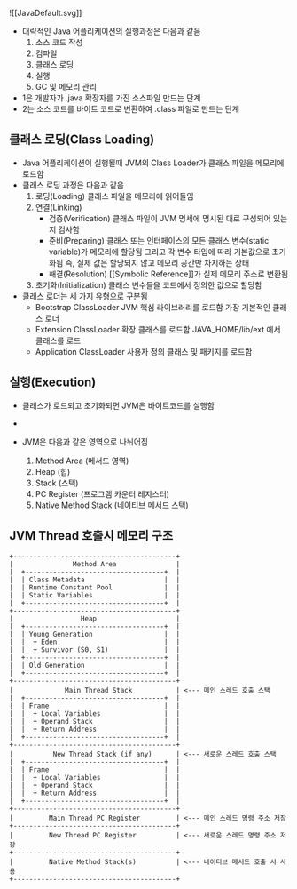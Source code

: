 
![[JavaDefault.svg]]

- 대략적인 Java 어플리케이션의 실행과정은 다음과 같음
	1. 소스 코드 작성
	2. 컴파일
	3. 클래스 로딩
	4. 실행
	5. GC 및 메모리 관리
- 1은 개발자가 .java 확장자를 가진 소스파일 만드는 단계
- 2는 소스 코드를 바이트 코드로 변환하여 .class 파일로 만드는 단계

## 클래스 로딩(Class Loading)
- Java 어플리케이션이 실행될때 JVM의 Class Loader가 클래스 파일을 메모리에 로드함
- 클래스 로딩 과정은 다음과 같음
	1. 로딩(Loading)
	   클래스 파일을 메모리에 읽어들임
	2. 연결(Linking)
		- 검증(Verification)
		  클래스 파일이 JVM 명세에 명시된 대로 구성되어 있는지 검사함
		- 준비(Preparing)
		  클래스 또는 인터페이스의 모든 클래스 변수(static variable)가 메모리에 할당됨
		  그리고 각 변수 타입에 따라 기본값으로 초기화됨
		  즉, 실제 값은 할당되지 않고 메모리 공간만 차지하는 상태
		- 해결(Resolution)
		  [[Symbolic Reference]]가 실제 메모리 주소로 변환됨
	3. 초기화(Initialization)
	   클래스 변수들을 코드에서 정의한 값으로 할당함
- 클래스 로더는 세 가지 유형으로 구분됨
	- Bootstrap ClassLoader
	  JVM 핵심 라이브러리를 로드함
	  가장 기본적인 클래스 로더
	- Extension ClassLoader
	  확장 클래스를 로드함
	  JAVA_HOME/lib/ext 에서 클래스를 로드
	- Application ClassLoader
	  사용자 정의 클래스 및 패키지를 로드함

## 실행(Execution)
- 클래스가 로드되고 초기화되면 JVM은 바이트코드를 실행함
- 

- JVM은 다음과 같은 영역으로 나뉘어짐
	1. Method Area (메서드 영역)
	2. Heap (힙)
	3. Stack (스택)
	4. PC Register (프로그램 카운터 레지스터)
	5. Native Method Stack (네이티브 메서드 스택)

## JVM Thread 호출시 메모리 구조

```text
+-----------------------------------------+
|               Method Area               |
|  +-----------------------------------+  |
|  | Class Metadata                    |  |
|  | Runtime Constant Pool             |  |
|  | Static Variables                  |  |
|  +-----------------------------------+  |
+-----------------------------------------+
|                 Heap                    |
|  +-----------------------------------+  |
|  | Young Generation                  |  |
|  |  + Eden                           |  |
|  |  + Survivor (S0, S1)              |  |
|  +-----------------------------------+  |
|  | Old Generation                    |  |
|  +-----------------------------------+  |
+-----------------------------------------+
|             Main Thread Stack           | <--- 메인 스레드 호출 스택
|  +-----------------------------------+  |
|  | Frame                             |  |
|  |  + Local Variables                |  |
|  |  + Operand Stack                  |  |
|  |  + Return Address                 |  |
|  +-----------------------------------+  |
+-----------------------------------------+
|          New Thread Stack (if any)      | <--- 새로운 스레드 호출 스택
|  +-----------------------------------+  |
|  | Frame                             |  |
|  |  + Local Variables                |  |
|  |  + Operand Stack                  |  |
|  |  + Return Address                 |  |
|  +-----------------------------------+  |
+-----------------------------------------+
|         Main Thread PC Register         | <--- 메인 스레드 명령 주소 저장
+-----------------------------------------+
|         New Thread PC Register          | <--- 새로운 스레드 명령 주소 저장
+-----------------------------------------+
|         Native Method Stack(s)          | <--- 네이티브 메서드 호출 시 사용
+-----------------------------------------+
```

